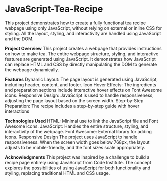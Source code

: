 # JavaScript-Tea-Recipe

This project demonstrates how to create a fully functional tea recipe webpage using only JavaScript, without relying on external or inline CSS for styling. All the layout, styling, and interactivity are handled using JavaScript and the DOM.

**Project Overview**
This project creates a webpage that provides instructions on how to make tea. The entire webpage structure, styling, and interactive features are generated using JavaScript. It demonstrates how JavaScript can replace HTML and CSS by directly manipulating the DOM to generate the webpage dynamically.

**Features**
Dynamic Layout: The page layout is generated using JavaScript, including header, content, and footer.
Icon Hover Effects: The ingredients and preparation sections include interactive hover effects on Font Awesome icons.
Responsive Design: JavaScript is used to handle responsiveness, adjusting the page layout based on the screen width.
Step-by-Step Preparation: The recipe includes a step-by-step guide with hover interactions

**Technologies Used**
HTML: Minimal use to link the JavaScript file and Font Awesome icons.
JavaScript: Handles the entire structure, styling, and interactivity of the webpage.
Font Awesome: External library for adding icons.
Responsive Design
The project uses JavaScript to handle responsiveness. When the screen width goes below 768px, the layout adjusts to be mobile-friendly, and the font sizes scale appropriately.

**Acknowledgments**
This project was inspired by a challenge to build a recipe page entirely using JavaScript from Code Institute. The concept explores the possibilities of using JavaScript for both functionality and styling, replacing traditional HTML and CSS usage.
